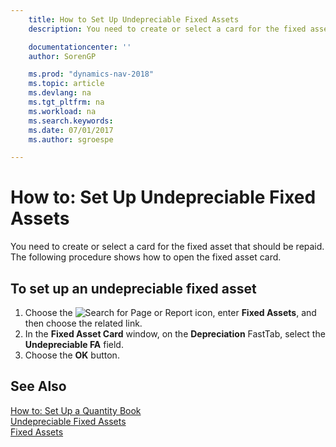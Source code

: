 ```yaml
---
    title: How to Set Up Undepreciable Fixed Assets
    description: You need to create or select a card for the fixed asset that should be repaid. The following procedure shows how to open the fixed asset card.

    documentationcenter: ''
    author: SorenGP

    ms.prod: "dynamics-nav-2018"
    ms.topic: article
    ms.devlang: na
    ms.tgt_pltfrm: na
    ms.workload: na
    ms.search.keywords:
    ms.date: 07/01/2017
    ms.author: sgroespe

---
```

# How to: Set Up Undepreciable Fixed Assets
You need to create or select a card for the fixed asset that should be repaid. The following procedure shows how to open the fixed asset card.  

## To set up an undepreciable fixed asset  

1.  Choose the ![Search for Page or Report](../../media/ui-search/search_small.png "Search for Page or Report icon") icon, enter **Fixed Assets**, and then choose the related link.  
2.  In the **Fixed Asset Card** window, on the **Depreciation** FastTab, select the **Undepreciable FA** field.  
3.  Choose the **OK** button.  

## See Also  
 [How to: Set Up a Quantity Book](how-to-set-up-a-quantity-book.md)   
 [Undepreciable Fixed Assets](undepreciable-fixed-assets.md)   
 [Fixed Assets](../../fa-manage.md)
